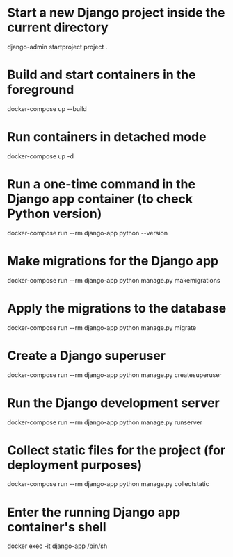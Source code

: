 # Start a new Django project inside the current directory
django-admin startproject project .

# Build and start containers in the foreground
docker-compose up --build

# Run containers in detached mode
docker-compose up -d

# Run a one-time command in the Django app container (to check Python version)
docker-compose run --rm django-app python --version

# Make migrations for the Django app
docker-compose run --rm django-app python manage.py makemigrations

# Apply the migrations to the database
docker-compose run --rm django-app python manage.py migrate

# Create a Django superuser
docker-compose run --rm django-app python manage.py createsuperuser

# Run the Django development server
docker-compose run --rm django-app python manage.py runserver

# Collect static files for the project (for deployment purposes)
docker-compose run --rm django-app python manage.py collectstatic

# Enter the running Django app container's shell
docker exec -it django-app /bin/sh
